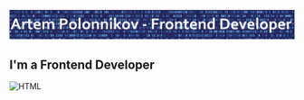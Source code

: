 [![Header](https://github.com/gamerthepro/gamerthepro/blob/main/Image/img.jpg)](https://www.youtube.com/channel/UCViuD468TFUrsmsyoVphOLQ)

## I'm a Frontend Developer

![HTML](https://img.shields.io/badge/-Html-#689CD2?style=for-the-badge&logo=HTML&logocolor-#ff6c39)